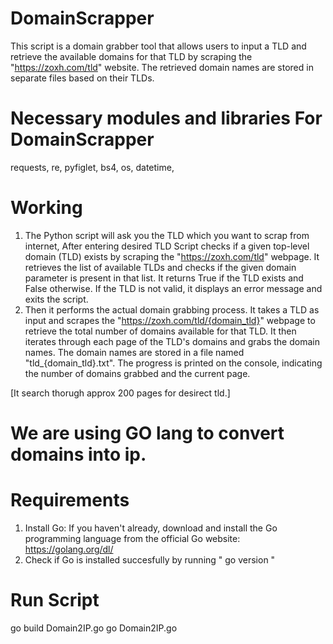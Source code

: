 # DomainScrapper
This script is a domain grabber tool that allows users to input a TLD and retrieve the available domains for that TLD by scraping the "https://zoxh.com/tld" website.
The retrieved domain names are stored in separate files based on their TLDs.

# Necessary modules and libraries For DomainScrapper

requests,
re,
pyfiglet,
bs4,
os,
datetime,

# Working

1. The Python script will ask you the TLD which you want to scrap from internet, After entering desired TLD Script checks if a given top-level domain (TLD) exists by scraping the "https://zoxh.com/tld" webpage. It retrieves the list of available TLDs and checks if the given domain parameter is present in that list. It returns True if the TLD exists and False otherwise. If the TLD is not valid, it displays an error message and exits the script.
2. Then it performs the actual domain grabbing process. It takes a TLD as input and scrapes the "https://zoxh.com/tld/{domain_tld}" webpage to retrieve the total number of domains available for that TLD. It then iterates through each page of the TLD's domains and grabs the domain names. The domain names are stored in a file named "tld_{domain_tld}.txt". The progress is printed on the console, indicating the number of domains grabbed and the current page.

[It search thorugh approx 200 pages for desirect tld.]

# We are using GO lang to convert domains into ip.

# Requirements 
1. Install Go: If you haven't already, download and install the Go programming language from the official Go website: https://golang.org/dl/
2. Check if Go is installed succesfully by running " go version "

# Run Script

go build Domain2IP.go
go Domain2IP.go
